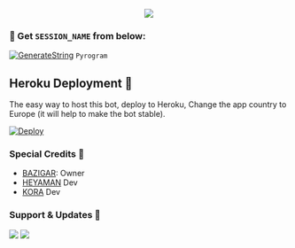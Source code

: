 <p align="center"><a href="https://t.me/REGALTOS_BOTZ"><img src="https://telegra.ph/file/f5652cf748e9f27875bf7.jpg"></a></p>




### 🧪 Get `SESSION_NAME` from below:

[![GenerateString](https://img.shields.io/badge/repl.it-generateString-yellowgreen)](https://replit.com/@HEXOROP/eSportMusic) ``Pyrogram``


## Heroku Deployment 💜
The easy way to host this bot, deploy to Heroku, Change the app country to Europe (it will help to make the bot stable).

[![Deploy](https://www.herokucdn.com/deploy/button.svg)](https://heroku.com/deploy?template=https://github.com/Bazigar1929/eSportMusicX)


### Special Credits 💖
- [BAZIGAR](https://t.me/BazigarYT): Owner
- [HEYAMAN](https://t.me/Heyaaman) Dev
- [KORA](https://t.me/Kiradeath_god) Dev

### Support & Updates 🎑
<a href="https://t.me/CFC_BOT_SUPPORT"><img src="https://img.shields.io/badge/Join-Group%20Support-blue.svg?style=for-the-badge&logo=Telegram"></a> <a href="https://t.me/REGALTOS_BOTZ"><img src="https://img.shields.io/badge/Join-Updates%20Channel-blue.svg?style=for-the-badge&logo=Telegram"></a>
